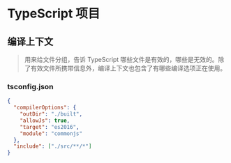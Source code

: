 # TypeScript 项目

## 编译上下文

> 用来给文件分组，告诉 TypeScript 哪些文件是有效的，哪些是无效的。除了有效文件所携带信息外，编译上下文也包含了有哪些编译选项正在使用。

### tsconfig.json

```json
{
  "compilerOptions": {
    "outDir": "./built",
    "allowJs": true,
    "target": "es2016",
    "module": "commonjs"
  },
  "include": ["./src/**/*"]
}
```

